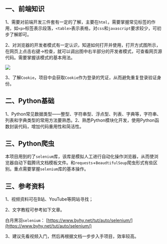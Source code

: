 ## 一、前端知识
1、需要对前端开发三件套有一定的了解，主要在`html`，需要掌握常见标签的作用，如`<p>`标签表示段落，`<table>`表示表格，对`css`和`javascript`要求较少，可初步了解即可。

2、对浏览器的开发者模式有一定认识，知道如何打开并使用，打开方式图所示，在网页上点击右键->检查，就可以调出图中右半部分的开发者模式，可查看网页源代码。需要掌握该模式的基本用法。

![](http://doc.xjfyt.top/markdown_img/Pasted%20image%2020220701105009.png)

3、了解`Cookie`，项目中会获取`Cookie`作为登录的凭证，从而避免重复登录验证身份。


## 二、Python基础
​	  1、Python常见数据类型——整型、字符串型、浮点型、列表、字典等，字符串、列表和字典类型的常用方法要熟悉。
​      2、熟悉Python模块化开发，使用Python函数封装代码，增加代码重用性和简洁性。



## 三、Python爬虫

​        本项目用到的了`selenium`库，该库是模拟人工进行自动化操作浏览器，从而使浏览器自动下载腾讯文档模板文件。和`requests`+`BeaudtifulSoup`爬虫形式有些区别。重点需要掌握`selenium`库的基本操作。



## 三、参考资料
1、视频资料可在B站、YouTube等网站寻找；

2、文字教程可参考如下文章。

 白月黑羽`selenium`： [https://www.byhy.net/tut/auto/selenium/](https://www.byhy.net/tut/auto/selenium/)

3、建议先看视频入门，然后再根据文档一步步入手项目，效率较高。
